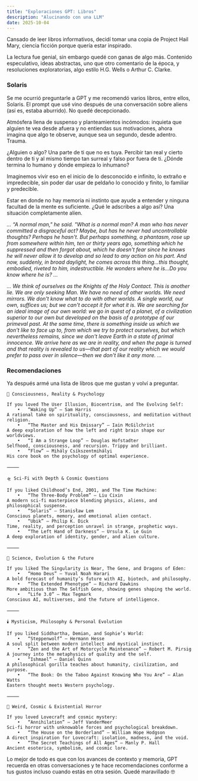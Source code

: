 ```yaml
---
title: "Exploraciones GPT: Libros"
description: "Alucinando con una LLM"
date: 2025-10-04
---
```


Cansado de leer libros informativos, decidí tomar una copia de Project Hail Mary, ciencia ficción porque quería estar inspirado.

La lectura fue genial, sin embargo quedé con ganas de algo más. Contenido especulativo, ideas abstractas, uno que otro comentario de la época, y resoluciones exploratorias, algo estilo H.G. Wells o Arthur C. Clarke.

### Solaris

Se me ocurrió preguntarle a GPT y me recomendó varios libros, entre ellos, Solaris. El prompt que usé vino después de una conversación sobre aliens (así es, estaba aburrido). No quedé decepcionado.

Atmósfera llena de suspenso y planteamientos incómodos: inquieta que alguien te vea desde afuera y no entiendas sus motivaciones, ahora imagina que algo te observe, aunque sea un segundo, desde adentro. Trauma.

¿Alguien o algo? Una parte de ti que no es tuya. Percibir tan real y cierto dentro de ti y al mismo tiempo tan surreal y falso por fuera de ti. ¿Dónde termina lo humano y dónde empieza lo inhumano?

Imaginemos vivir eso en el inicio de lo desconocido e infinito, lo extraño e impredecible, sin poder dar usar de peldaño lo conocido y finito, lo familiar y predecible. 

Estar en donde no hay memoria ni instinto que ayude a entender y ninguna facultad de la mente es suficiente. ¿Qué le adscribes a algo así? Una situación completamente alíen.

*… “A normal man," he said. "What is a normal man? A man who has never committed a disgraceful act? Maybe, but has he never had uncontrollable thoughts? Perhaps he hasn't. But perhaps something, a phantasm, rose up from somewhere within him, ten or thirty years ago, something which he suppressed and then forgot about, which he doesn't fear since he knows he will never allow it to develop and so lead to any action on his part. And now, suddenly, in broad daylight, he comes across this thing…this thought, embodied, riveted to him, indestructible. He wonders where he is…Do you know where he is? …*

*… We think of ourselves as the Knights of the Holy Contact. This is another lie. We are only seeking Man. We have no need of other worlds. We need mirrors. We don't know what to do with other worlds. A single world, our own, suffices us; but we can't accept it for what it is. We are searching for an ideal image of our own world: we go in quest of a planet, of a civilization superior to our own but developed on the basis of a prototype of our primeval past. At the same time, there is something inside us which we don't like to face up to, from which we try to protect ourselves, but which nevertheless remains, since we don't leave Earth in a state of primal innocence. We arrive here as we are in reality, and when the page is turned and that reality is revealed to us—that part of our reality which we would prefer to pass over in silence—then we don't like it any more. …*

### Recomendaciones

Ya después armé una lista de libros que me gustan y volví a preguntar.

```
🧠 Consciousness, Reality & Psychology

If you loved The User Illusion, Biocentrism, and The Evolving Self:
	•	“Waking Up” – Sam Harris
A rational take on spirituality, consciousness, and meditation without religion.
	•	“The Master and His Emissary” – Iain McGilchrist
A deep exploration of how the left and right brain shape our worldviews.
	•	“I Am a Strange Loop” – Douglas Hofstadter
Selfhood, consciousness, and recursion. Trippy and brilliant.
	•	“Flow” – Mihály Csíkszentmihályi
His core book on the psychology of optimal experience.

⸻

🛸 Sci-Fi with Depth & Cosmic Questions

If you liked Childhood’s End, 2001, and The Time Machine:
	•	“The Three-Body Problem” – Liu Cixin
A modern sci-fi masterpiece blending physics, aliens, and philosophical suspense.
	•	“Solaris” – Stanisław Lem
Conscious planets, memory, and emotional alien contact.
	•	“Ubik” – Philip K. Dick
Time, reality, and perception unravel in strange, prophetic ways.
	•	“The Left Hand of Darkness” – Ursula K. Le Guin
A deep exploration of identity, gender, and alien culture.

⸻

🧬 Science, Evolution & the Future

If you liked The Singularity is Near, The Gene, and Dragons of Eden:
	•	“Homo Deus” – Yuval Noah Harari
A bold forecast of humanity’s future with AI, biotech, and philosophy.
	•	“The Extended Phenotype” – Richard Dawkins
More ambitious than The Selfish Gene, showing genes shaping the world.
	•	“Life 3.0” – Max Tegmark
Conscious AI, multiverses, and the future of intelligence.

⸻

🕯️ Mysticism, Philosophy & Personal Evolution

If you liked Siddhartha, Demian, and Sophie’s World:
	•	“Steppenwolf” – Hermann Hesse
A soul split between modern intellect and mystical instinct.
	•	“Zen and the Art of Motorcycle Maintenance” – Robert M. Pirsig
A journey into the metaphysics of quality and the self.
	•	“Ishmael” – Daniel Quinn
A philosophical gorilla teaches about humanity, civilization, and purpose.
	•	“The Book: On the Taboo Against Knowing Who You Are” – Alan Watts
Eastern thought meets Western psychology.

⸻

🌌 Weird, Cosmic & Existential Horror

If you loved Lovecraft and cosmic mystery:
	•	“Annihilation” – Jeff VanderMeer
Sci-fi horror with unknowable forces and psychological breakdown.
	•	“The House on the Borderland” – William Hope Hodgson
A direct inspiration for Lovecraft: isolation, madness, and the void.
	•	“The Secret Teachings of All Ages” – Manly P. Hall
Ancient esoterica, symbolism, and cosmic lore.
```

Lo mejor de todo es que con los avances de contexto y memoria, GPT recuerda en otras conversaciones y te hace recomendaciones conforme a tus gustos incluso cuando estás en otra sesión. Quedé maravillado 🤓
